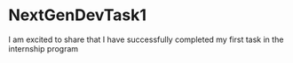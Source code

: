 # NextGenDevTask1
I am excited to share that I have successfully completed my first task in the internship program 
